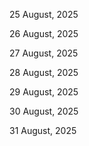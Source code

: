 25 August, 2025

26 August, 2025

27 August, 2025

28 August, 2025

29 August, 2025

30 August, 2025

31 August, 2025